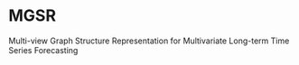 # MGSR
Multi-view Graph Structure Representation for Multivariate Long-term Time Series Forecasting
